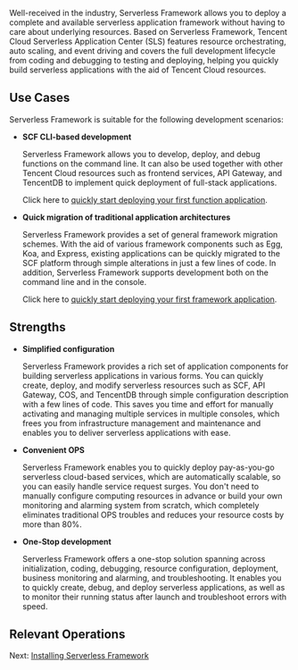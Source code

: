 Well-received in the industry, Serverless Framework allows you to deploy a complete and available serverless application framework without having to care about underlying resources. Based on Serverless Framework, Tencent Cloud Serverless Application Center (SLS) features resource orchestrating, auto scaling, and event driving and covers the full development lifecycle from coding and debugging to testing and deploying, helping you quickly build serverless applications with the aid of Tencent Cloud resources.

## Use Cases
Serverless Framework is suitable for the following development scenarios:

- **SCF CLI-based development**

   Serverless Framework allows you to develop, deploy, and debug functions on the command line. It can also be used together with other Tencent Cloud resources such as frontend services, API Gateway, and TencentDB to implement quick deployment of full-stack applications.
   
   Click here to [quickly start deploying your first function application](https://intl.cloud.tencent.com/document/product/1040/39133).

-  **Quick migration of traditional application architectures**
   
   Serverless Framework provides a set of general framework migration schemes. With the aid of various framework components such as Egg, Koa, and Express, existing applications can be quickly migrated to the SCF platform through simple alterations in just a few lines of code. In addition, Serverless Framework supports development both on the command line and in the console.
   
   Click here to [quickly start deploying your first framework application](https://intl.cloud.tencent.com/document/product/1040/39134).

## Strengths

- **Simplified configuration**

  Serverless Framework provides a rich set of application components for building serverless applications in various forms. You can quickly create, deploy, and modify serverless resources such as SCF, API Gateway, COS, and TencentDB through simple configuration description with a few lines of code. This saves you time and effort for manually activating and managing multiple services in multiple consoles, which frees you from infrastructure management and maintenance and enables you to deliver serverless applications with ease.

- **Convenient OPS**

   Serverless Framework enables you to quickly deploy pay-as-you-go serverless cloud-based services, which are automatically scalable, so you can easily handle service request surges. You don't need to manually configure computing resources in advance or build your own monitoring and alarming system from scratch, which completely eliminates traditional OPS troubles and reduces your resource costs by more than 80%.

- **One-Stop development**

  Serverless Framework offers a one-stop solution spanning across initialization, coding, debugging, resource configuration, deployment, business monitoring and alarming, and troubleshooting. It enables you to quickly create, debug, and deploy serverless applications, as well as to monitor their running status after launch and troubleshoot errors with speed.


## Relevant Operations
Next: [Installing Serverless Framework](https://intl.cloud.tencent.com/document/product/1040/37034)
